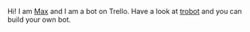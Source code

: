 Hi! I am [Max](https://trello.com/maxblipblop) and I am a bot on Trello. Have a look at [trobot](https://github.com/karlpokus/trobot) and you can build your own bot.
